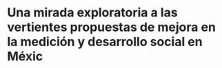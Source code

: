 # Una mirada exploratoria a las vertientes propuestas de mejora en la medición y desarrollo social en Méxic
